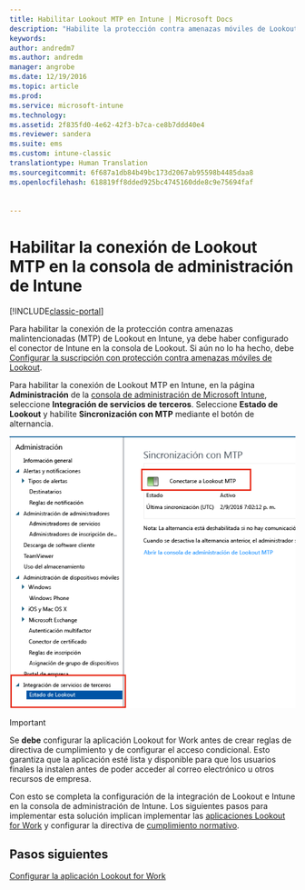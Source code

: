 ```yaml
---
title: Habilitar Lookout MTP en Intune | Microsoft Docs
description: "Habilite la protección contra amenazas móviles de Lookout en la consola de administración de Intune."
keywords: 
author: andredm7
ms.author: andredm
manager: angrobe
ms.date: 12/19/2016
ms.topic: article
ms.prod: 
ms.service: microsoft-intune
ms.technology: 
ms.assetid: 2f835fd0-4e62-42f3-b7ca-ce8b7ddd40e4
ms.reviewer: sandera
ms.suite: ems
ms.custom: intune-classic
translationtype: Human Translation
ms.sourcegitcommit: 6f687a1db84b49bc173d2067ab95598b4485daa8
ms.openlocfilehash: 618819ff8dded925bc4745160dde8c9e75694faf


---
```


# <a name="enable-lookout-mtp-connection-in-the-intune-admin-console"></a>Habilitar la conexión de Lookout MTP en la consola de administración de Intune

[!INCLUDE[classic-portal](../includes/classic-portal.md)]

Para habilitar la conexión de la protección contra amenazas malintencionadas (MTP) de Lookout en Intune, ya debe haber configurado el conector de Intune en la consola de Lookout.  Si aún no lo ha hecho, debe [Configurar la suscripción con protección contra amenazas móviles de Lookout](set-up-your-subscription-with-lookout-mtp.md).

Para habilitar la conexión de Lookout MTP en Intune, en la página **Administración** de la [consola de administración de Microsoft Intune](https://manage.microsoft.com), seleccione **Integración de servicios de terceros**. Seleccione **Estado de Lookout** y habilite **Sincronización con MTP** mediante el botón de alternancia.

![captura de pantalla de la página de sincronización de Lookout con el botón de alternar Habilitar resaltado](../media/mtp/lookout-intune-synchronization.png)

>[!IMPORTANT]
> Se **debe** configurar la aplicación Lookout for Work antes de crear reglas de directiva de cumplimiento y de configurar el acceso condicional. Esto garantiza que la aplicación esté lista y disponible para que los usuarios finales la instalen antes de poder acceder al correo electrónico u otros recursos de empresa.

Con esto se completa la configuración de la integración de Lookout e Intune en la consola de administración de Intune.  Los siguientes pasos para implementar esta solución implican implementar las [aplicaciones Lookout for Work](https://docs.microsoft.com/intune/deploy-use/device-threat-protection-apps) y configurar la directiva de [cumplimiento normativo](https://docs.microsoft.com/intune/deploy-use/device-threat-protection-policy).


## <a name="next-steps"></a>Pasos siguientes
[Configurar la aplicación Lookout for Work ](https://docs.microsoft.com/intune/deploy-use/device-threat-protection-apps)



<!--HONumber=Feb17_HO4-->


